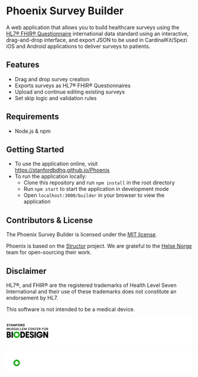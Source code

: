 # Phoenix Survey Builder

A web application that allows you to build healthcare surveys using the [HL7® FHIR® Questionnaire](https://www.hl7.org/fhir/questionnaire.html) international data standard using an interactive, drag-and-drop interface, and export JSON to be used in CardinalKit/Spezi iOS and Android applications to deliver surveys to patients.

## Features
- Drag and drop survey creation
- Exports surveys as HL7® FHIR® Questionnaires
- Upload and continue editing existing surveys
- Set skip logic and validation rules

## Requirements
- Node.js & npm

## Getting Started
- To use the application online, visit https://stanfordbdhg.github.io/Phoenix
- To run the application locally:
    - Clone this repository and run `npm install` in the root directory
    - Run `npm start` to start the application in development mode
    - Open `localhost:3000/builder` in your browser to view the application

## Contributors & License
The Phoenix Survey Builder is licensed under the [MIT license](LICENSE).

Phoenix is based on the [Structor](https://github.com/helsenorge/structor) project. We are grateful to the [Helse Norge](https://github.com/helsenorge) team for open-sourcing their work.

## Disclaimer
HL7®, and FHIR® are the registered trademarks of Health Level Seven International and their use of these trademarks does not constitute an endorsement by HL7.

This software is not intended to be a medical device.

![Stanford Byers Center for Biodesign Logo](https://raw.githubusercontent.com/StanfordBDHG/.github/main/assets/biodesign-footer-light.png#gh-light-mode-only)
![Stanford Byers Center for Biodesign Logo](https://raw.githubusercontent.com/StanfordBDHG/.github/main/assets/biodesign-footer-dark.png#gh-dark-mode-only)